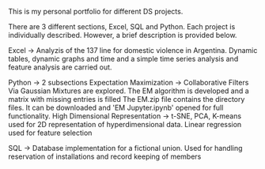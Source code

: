 This is my personal portfolio for different DS projects.

There are 3 different sections, Excel, SQL and Python. Each project is individually described. However, a brief description is provided below.

  Excel  -> Analyzis of the 137 line for domestic violence in Argentina. Dynamic tables, dynamic graphs and time and a simple time series analysis and feature analysis are carried out.

  Python -> 2 subsections
    Expectation Maximization -> Collaborative Filters Via Gaussian Mixtures are explored. The EM algorithm is developed and a matrix with missing entries is filled
      The EM.zip file contains the directory files. It can be downloaded and 'EM Jupyter.ipynb' opened for full functionality.
    High Dimensional Representation -> t-SNE, PCA, K-means used for 2D representation of hyperdimensional data. Linear regression used for feature selection
    
  SQL    -> Database implementation for a fictional union. Used for handling reservation of installations and record keeping of members
